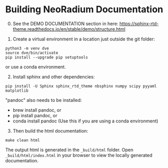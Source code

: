# Building NeoRadium Documentation

0. See the DEMO DOCUMENTATION section in here: https://sphinx-rtd-theme.readthedocs.io/en/stable/demo/structure.html

1. Create a virtual environment in a location just outside the git folder:
```
python3 -m venv dve
source dve/bin/activate
pip install --upgrade pip setuptools
```
or use a conda environment.

2. Install sphinx and other dependencies:
```
pip install -U Sphinx sphinx_rtd_theme nbsphinx numpy scipy pyyaml matplotlib
```
"pandoc" also needs to be installed:
- brew install pandoc, or
- pip install pandoc, or
- conda install pandoc      (Use this if you are using a conda environment)

3. Then build the html documentation:
```
make clean html
```

The output html is generated in the `_build/html` folder. Open `_build/html/index.html` in your browser to view the locally generated documentation.
